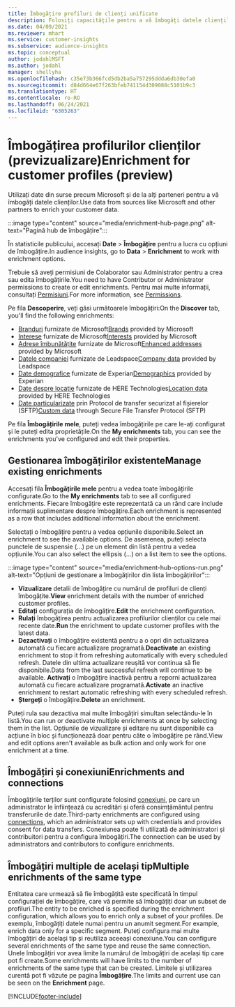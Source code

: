```yaml
---
title: Îmbogățire profiluri de clienți unificate
description: Folosiți capacitățile pentru a vă îmbogăți datele clienților.
ms.date: 04/09/2021
ms.reviewer: mhart
ms.service: customer-insights
ms.subservice: audience-insights
ms.topic: conceptual
author: jodahlMSFT
ms.author: jodahl
manager: shellyha
ms.openlocfilehash: c35e73b366fcd5db2ba5a757295ddda6db30efa0
ms.sourcegitcommit: d84d664e67f263bfeb741154d309088c5101b9c3
ms.translationtype: HT
ms.contentlocale: ro-RO
ms.lasthandoff: 06/24/2021
ms.locfileid: "6305263"
---
```

# <a name="enrichment-for-customer-profiles-preview"></a><span data-ttu-id="914b1-103">Îmbogățirea profilurilor clienților (previzualizare)</span><span class="sxs-lookup"><span data-stu-id="914b1-103">Enrichment for customer profiles (preview)</span></span>

<span data-ttu-id="914b1-104">Utilizați date din surse precum Microsoft și de la alți parteneri pentru a vă îmbogăți datele clienților.</span><span class="sxs-lookup"><span data-stu-id="914b1-104">Use data from sources like Microsoft and other partners to enrich your customer data.</span></span>

:::image type="content" source="media/enrichment-hub-page.png" alt-text="Pagină hub de îmbogățire":::

<span data-ttu-id="914b1-106">În statisticile publicului, accesați **Date** > **Îmbogățire** pentru a lucra cu opțiuni de îmbogățire.</span><span class="sxs-lookup"><span data-stu-id="914b1-106">In audience insights, go to **Data** > **Enrichment** to work with enrichment options.</span></span>  

<span data-ttu-id="914b1-107">Trebuie să aveți permisiuni de Colaborator sau Administrator pentru a crea sau edita îmbogățirile.</span><span class="sxs-lookup"><span data-stu-id="914b1-107">You need to have Contributor or Administrator permissions to create or edit enrichments.</span></span> <span data-ttu-id="914b1-108">Pentru mai multe informații, consultați [Permisiuni](permissions.md).</span><span class="sxs-lookup"><span data-stu-id="914b1-108">For more information, see [Permissions](permissions.md).</span></span>

<span data-ttu-id="914b1-109">Pe fila **Descoperire**, veți găsi următoarele îmbogățiri:</span><span class="sxs-lookup"><span data-stu-id="914b1-109">On the **Discover** tab, you'll find the following enrichments:</span></span>

- <span data-ttu-id="914b1-110">[Branduri](enrichment-microsoft.md) furnizate de Microsoft</span><span class="sxs-lookup"><span data-stu-id="914b1-110">[Brands](enrichment-microsoft.md) provided by Microsoft</span></span>
- <span data-ttu-id="914b1-111">[Interese](enrichment-microsoft.md) furnizate de Microsoft</span><span class="sxs-lookup"><span data-stu-id="914b1-111">[Interests](enrichment-microsoft.md) provided by Microsoft</span></span>
- <span data-ttu-id="914b1-112">[Adrese îmbunătățite](enrichment-enhanced-addresses.md) furnizate de Microsoft</span><span class="sxs-lookup"><span data-stu-id="914b1-112">[Enhanced addresses](enrichment-enhanced-addresses.md) provided by Microsoft</span></span>
- <span data-ttu-id="914b1-113">[Datele companiei](enrichment-leadspace.md) furnizate de Leadspace</span><span class="sxs-lookup"><span data-stu-id="914b1-113">[Company data](enrichment-leadspace.md) provided by Leadspace</span></span>
- <span data-ttu-id="914b1-114">[Date demografice](enrichment-experian.md) furnizate de Experian</span><span class="sxs-lookup"><span data-stu-id="914b1-114">[Demographics](enrichment-experian.md) provided by Experian</span></span>
- <span data-ttu-id="914b1-115">[Date despre locație](enrichment-here.md) furnizate de HERE Technologies</span><span class="sxs-lookup"><span data-stu-id="914b1-115">[Location data](enrichment-here.md) provided by HERE Technologies</span></span>
- <span data-ttu-id="914b1-116">[Date particularizate](enrichment-SFTP-custom-import.md) prin Protocol de transfer securizat al fișierelor (SFTP)</span><span class="sxs-lookup"><span data-stu-id="914b1-116">[Custom data](enrichment-SFTP-custom-import.md) through Secure File Transfer Protocol (SFTP)</span></span>

<span data-ttu-id="914b1-117">Pe fila **Îmbogățirile mele**, puteți vedea îmbogățirile pe care le-ați configurat și le puteți edita proprietățile.</span><span class="sxs-lookup"><span data-stu-id="914b1-117">On the **My enrichments** tab, you can see the enrichments you've configured and edit their properties.</span></span>

## <a name="manage-existing-enrichments"></a><span data-ttu-id="914b1-118">Gestionarea îmbogățirilor existente</span><span class="sxs-lookup"><span data-stu-id="914b1-118">Manage existing enrichments</span></span>

<span data-ttu-id="914b1-119">Accesați fila **Îmbogățirile mele** pentru a vedea toate îmbogățirile configurate.</span><span class="sxs-lookup"><span data-stu-id="914b1-119">Go to the **My enrichments** tab to see all configured enrichments.</span></span> <span data-ttu-id="914b1-120">Fiecare îmbogățire este reprezentată ca un rând care include informații suplimentare despre îmbogățire.</span><span class="sxs-lookup"><span data-stu-id="914b1-120">Each enrichment is represented as a row that includes additional information about the enrichment.</span></span>

<span data-ttu-id="914b1-121">Selectați o îmbogățire pentru a vedea opțiunile disponibile.</span><span class="sxs-lookup"><span data-stu-id="914b1-121">Select an enrichment to see the available options.</span></span> <span data-ttu-id="914b1-122">De asemenea, puteți selecta punctele de suspensie (...) pe un element din listă pentru a vedea opțiunile.</span><span class="sxs-lookup"><span data-stu-id="914b1-122">You can also select the ellipsis (...) on a list item to see the options.</span></span>

:::image type="content" source="media/enrichment-hub-options-run.png" alt-text="Opțiuni de gestionare a îmbogățirilor din lista îmbogățirilor":::

- <span data-ttu-id="914b1-124">**Vizualizare** detalii de îmbogățire cu numărul de profiluri de clienți îmbogățite.</span><span class="sxs-lookup"><span data-stu-id="914b1-124">**View** enrichment details with the number of enriched customer profiles.</span></span>
- <span data-ttu-id="914b1-125">**Editați** configurația de îmbogățire.</span><span class="sxs-lookup"><span data-stu-id="914b1-125">**Edit** the enrichment configuration.</span></span>
- <span data-ttu-id="914b1-126">**Rulați** îmbogățirea pentru actualizarea profilurilor clienților cu cele mai recente date.</span><span class="sxs-lookup"><span data-stu-id="914b1-126">**Run** the enrichment to update customer profiles with the latest data.</span></span>
- <span data-ttu-id="914b1-127">**Dezactivați** o îmbogățire existentă pentru a o opri din actualizarea automată cu fiecare actualizare programată.</span><span class="sxs-lookup"><span data-stu-id="914b1-127">**Deactivate** an existing enrichment to stop it from refreshing automatically with every scheduled refresh.</span></span> <span data-ttu-id="914b1-128">Datele din ultima actualizare reușită vor continua să fie disponibile.</span><span class="sxs-lookup"><span data-stu-id="914b1-128">Data from the last successful refresh will continue to be available.</span></span> <span data-ttu-id="914b1-129">**Activați** o îmbogățire inactivă pentru a reporni actualizarea automată cu fiecare actualizare programată.</span><span class="sxs-lookup"><span data-stu-id="914b1-129">**Activate** an inactive enrichment to restart automatic refreshing with every scheduled refresh.</span></span>
- <span data-ttu-id="914b1-130">**Ștergeți** o îmbogățire.</span><span class="sxs-lookup"><span data-stu-id="914b1-130">**Delete** an enrichment.</span></span>

<span data-ttu-id="914b1-131">Puteți rula sau dezactiva mai multe îmbogățiri simultan selectându-le în listă.</span><span class="sxs-lookup"><span data-stu-id="914b1-131">You can run or deactivate multiple enrichments at once by selecting them in the list.</span></span> <span data-ttu-id="914b1-132">Opțiunile de vizualizare și editare nu sunt disponibile ca acțiune în bloc și funcționează doar pentru câte o îmbogățire pe rând.</span><span class="sxs-lookup"><span data-stu-id="914b1-132">View and edit options aren't available as bulk action and only work for one enrichment at a time.</span></span>

## <a name="enrichments-and-connections"></a><span data-ttu-id="914b1-133">Îmbogățiri și conexiuni</span><span class="sxs-lookup"><span data-stu-id="914b1-133">Enrichments and connections</span></span>

<span data-ttu-id="914b1-134">Îmbogățirile terților sunt configurate folosind [conexiuni](connections.md), pe care un administrator le înființează cu acreditări și oferă consimțământul pentru transferurile de date.</span><span class="sxs-lookup"><span data-stu-id="914b1-134">Third-party enrichments are configured using [connections](connections.md), which an administrator sets up with credentials and provides consent for data transfers.</span></span> <span data-ttu-id="914b1-135">Conexiunea poate fi utilizată de administratori și contribuitori pentru a configura îmbogățiri.</span><span class="sxs-lookup"><span data-stu-id="914b1-135">The connection can be used by administrators and contributors to configure enrichments.</span></span>  

## <a name="multiple-enrichments-of-the-same-type"></a><span data-ttu-id="914b1-136">Îmbogățiri multiple de același tip</span><span class="sxs-lookup"><span data-stu-id="914b1-136">Multiple enrichments of the same type</span></span>

<span data-ttu-id="914b1-137">Entitatea care urmează să fie îmbogățită este specificată în timpul configurației de îmbogățire, care vă permite să îmbogățiți doar un subset de profiluri.</span><span class="sxs-lookup"><span data-stu-id="914b1-137">The entity to be enriched is specified during the enrichment configuration, which allows you to enrich only a subset of your profiles.</span></span> <span data-ttu-id="914b1-138">De exemplu, îmbogățiți datele numai pentru un anumit segment.</span><span class="sxs-lookup"><span data-stu-id="914b1-138">For example, enrich data only for a specific segment.</span></span> <span data-ttu-id="914b1-139">Puteți configura mai multe îmbogățiri de același tip și reutiliza aceeași conexiune.</span><span class="sxs-lookup"><span data-stu-id="914b1-139">You can configure several enrichments of the same type and reuse the same connection.</span></span> <span data-ttu-id="914b1-140">Unele îmbogățiri vor avea limite la numărul de îmbogățiri de același tip care pot fi create.</span><span class="sxs-lookup"><span data-stu-id="914b1-140">Some enrichments will have limits to the number of enrichments of the same type that can be created.</span></span> <span data-ttu-id="914b1-141">Limitele și utilizarea curentă pot fi văzute pe pagina **Îmbogățire**.</span><span class="sxs-lookup"><span data-stu-id="914b1-141">The limits and current use can be seen on the **Enrichment** page.</span></span>

[!INCLUDE[footer-include](../includes/footer-banner.md)]
